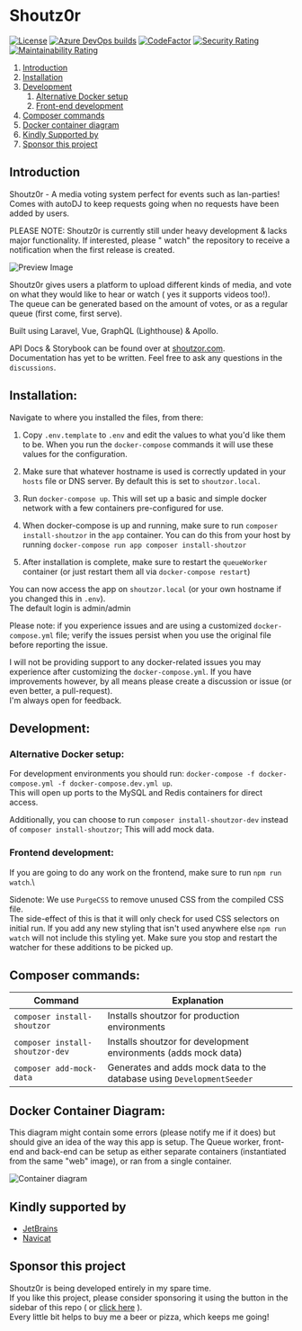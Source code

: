 # Shoutz0r

[![License](https://img.shields.io/github/license/xorinzor/shoutz0r.svg?style=flat)](https://www.gnu.org/licenses/gpl-3.0.en.html)
[![Azure DevOps builds](https://img.shields.io/azure-devops/build/xorinzor/a25fbc4c-12ac-4473-beb7-219329581d73/4)](https://dev.azure.com/xorinzor/Shoutz0r/_build)
[![CodeFactor](https://www.codefactor.io/repository/github/Shoutz0r/app/badge/master)](https://www.codefactor.io/repository/github/Shoutz0r/app/overview/master)
[![Security Rating](https://sonarcloud.io/api/project_badges/measure?project=xorinzor_Shoutz0r-app&metric=security_rating)](https://sonarcloud.io/summary/new_code?id=xorinzor_Shoutz0r-app)
[![Maintainability Rating](https://sonarcloud.io/api/project_badges/measure?project=xorinzor_Shoutz0r-app&metric=sqale_rating)](https://sonarcloud.io/summary/new_code?id=xorinzor_Shoutz0r-app)

1. [Introduction](#introduction)
2. [Installation](#installation)
3. [Development](#development)
   1. [Alternative Docker setup](#alternative-docker-setup)
   2. [Front-end development](#frontend-development)
4. [Composer commands](#composer-commands)
5. [Docker container diagram](#docker-container-diagram)
6. [Kindly Supported by](#kindly-supported-by)
7. [Sponsor this project](#sponsor-this-project)

## Introduction

Shoutz0r - A media voting system perfect for events such as lan-parties!\
Comes with autoDJ to keep requests going when no requests have been added by users.

PLEASE NOTE: Shoutz0r is currently still under heavy development & lacks major functionality. If interested, please "
watch" the repository to receive a notification when the first release is created.

![Preview Image](./screenshot.png)

Shoutz0r gives users a platform to upload different kinds of media, and vote on what they would like to hear or watch (
yes it supports videos too!).\
The queue can be generated based on the amount of votes, or as a regular queue (first come, first serve).

Built using Laravel, Vue, GraphQL (Lighthouse) & Apollo.

API Docs & Storybook can be found over at [shoutzor.com](https://www.shoutzor.com). \
Documentation has yet to be written. Feel free to ask any questions in the `discussions`.

## Installation:

Navigate to where you installed the files, from there:

1. Copy `.env.template` to `.env` and edit the values to what you'd like them to be.
   When you run the `docker-compose` commands it will use these values for the configuration.

2. Make sure that whatever hostname is used is correctly updated in your `hosts` file or DNS server. By default this is set to `shoutzor.local`.

3. Run `docker-compose up`. This will set up a basic and simple docker network with a few containers pre-configured for use.

4. When docker-compose is up and running, make sure to run `composer install-shoutzor` in the `app` container. You can do this from your host by running `docker-compose run app composer install-shoutzor`

5. After installation is complete, make sure to restart the `queueWorker` container (or just restart them all via `docker-compose restart`)

You can now access the app on `shoutzor.local` (or your own hostname if you changed this in `.env`).\
The default login is admin/admin

Please note: if you experience issues and are using a customized `docker-compose.yml` file; verify the issues persist when you use the original file before reporting the issue.

I will not be providing support to any docker-related issues you may experience after customizing the `docker-compose.yml`.  If you have improvements however, by all means please create a discussion or issue (or even better, a pull-request).\
I'm always open for feedback.

## Development:

### Alternative Docker setup:
For development environments you should run: `docker-compose -f docker-compose.yml -f docker-compose.dev.yml up`.\
This will open up ports to the MySQL and Redis containers for direct access.

Additionally, you can choose to run `composer install-shoutzor-dev` instead of `composer install-shoutzor`; This will add mock data.

### Frontend development:

If you are going to do any work on the frontend, make sure to run `npm run watch`.\

Sidenote: We use `PurgeCSS` to remove unused CSS from the compiled CSS file.\
The side-effect of this is that it will only check for used CSS selectors on initial run. If you add any new styling that isn't used anywhere else `npm run watch` will not include this styling yet. Make sure you stop and restart the watcher for these additions to be picked up.

## Composer commands:

| Command                         | Explanation                                                           |
|---------------------------------|-----------------------------------------------------------------------|
| `composer install-shoutzor`     | Installs shoutzor for production environments                         |
| `composer install-shoutzor-dev` | Installs shoutzor for development environments (adds mock data)       |
| `composer add-mock-data`        | Generates and adds mock data to the database using `DevelopmentSeeder` |


## Docker Container Diagram:

This diagram might contain some errors (please notify me if it does) but should give an idea of the way this app is setup.
The Queue worker, front-end and back-end can be setup as either separate containers (instantiated from the same "web" image), or ran from a single container.

![Container diagram](./docker-diagram.png)

## Kindly supported by

* [JetBrains](https://www.jetbrains.com/?from=Shoutz0r)
* [Navicat](https://www.navicat.com/)

## Sponsor this project

Shoutz0r is being developed entirely in my spare time. \
If you like this project, please consider sponsoring it using the button in the sidebar of this repo (
or [click here](https://github.com/sponsors/xorinzor) ).\
Every little bit helps to buy me a beer or pizza, which keeps me going!
